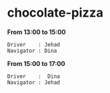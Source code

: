 # chocolate-pizza


**From 13:00 to 15:00**

    Driver    : Jehad
    Navigator : Dina

**From 15:00 to 17:00**
    
    Driver    :  Dina
    Navigator : Jehad
